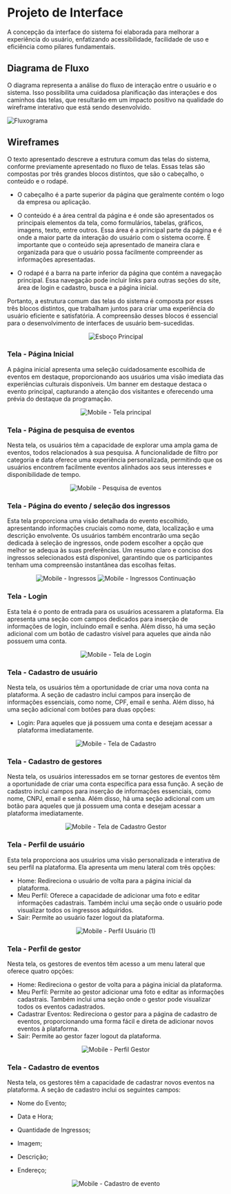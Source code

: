 # Projeto de Interface

A concepção da interface do sistema foi elaborada para melhorar a experiência do usuário, enfatizando acessibilidade, facilidade de uso e eficiência como pilares fundamentais.

## Diagrama de Fluxo

O diagrama representa a análise do fluxo de interação entre o usuário e o sistema. Isso possibilita uma cuidadosa planificação das interações e dos caminhos das telas, que resultarão em um impacto positivo na qualidade do wireframe interativo que está sendo desenvolvido.

![Fluxograma](https://github.com/ICEI-PUC-Minas-PMV-ADS/pmv-ads-2024-1-e3-proj-mov-t4-eventpass/assets/122751654/302c8fee-e82d-49b1-aab2-39bbe1b72318)

## Wireframes

O texto apresentado descreve a estrutura comum das telas do sistema, conforme previamente apresentado no fluxo de telas. Essas telas são compostas por três grandes blocos distintos, que são o cabeçalho, o conteúdo e o rodapé.

- O cabeçalho é a parte superior da página que geralmente contém o logo da empresa ou aplicação.

- O conteúdo é a área central da página e é onde são apresentados os principais elementos da tela, como formulários, tabelas, gráficos, imagens, texto, entre outros. Essa área é a principal parte da página e é onde a maior parte da interação do usuário com o sistema ocorre. É importante que o conteúdo seja apresentado de maneira clara e organizada para que o usuário possa facilmente compreender as informações apresentadas.

- O rodapé é a barra na parte inferior da página que contém a navegação principal. Essa navegação pode incluir links para outras seções do site, área de login e cadastro, busca e a página inicial.
  
Portanto, a estrutura comum das telas do sistema é composta por esses três blocos distintos, que trabalham juntos para criar uma experiência do usuário eficiente e satisfatória. A compreensão desses blocos é essencial para o desenvolvimento de interfaces de usuário bem-sucedidas.

<div align="center">
 
![Esboço Principal](https://github.com/ICEI-PUC-Minas-PMV-ADS/pmv-ads-2024-1-e3-proj-mov-t4-eventpass/assets/65399666/0e7efaec-6c31-4432-98d0-9c4be18b55e0)

</div>

### Tela - Página Inicial

A página inicial apresenta uma seleção cuidadosamente escolhida de eventos em destaque, proporcionando aos usuários uma visão imediata das experiências culturais disponíveis. Um banner em destaque destaca o evento principal, capturando a atenção dos visitantes e oferecendo uma prévia do destaque da programação.

<div align="center">
 
![Mobile - Tela principal](https://github.com/ICEI-PUC-Minas-PMV-ADS/pmv-ads-2024-1-e3-proj-mov-t4-eventpass/assets/65399666/916068cc-1c54-4da9-ac07-e26d4a75cb96)

</div>

### Tela - Página de pesquisa de eventos

Nesta tela, os usuários têm a capacidade de explorar uma ampla gama de eventos, todos relacionados à sua pesquisa. A funcionalidade de filtro por categoria e data oferece uma experiência personalizada, permitindo que os usuários encontrem facilmente eventos alinhados aos seus interesses e disponibilidade de tempo.

<div align="center">

![Mobile - Pesquisa de eventos](https://github.com/ICEI-PUC-Minas-PMV-ADS/pmv-ads-2024-1-e3-proj-mov-t4-eventpass/assets/65399666/0cf2212a-a01b-40bb-82d8-97c7f9cdc848)

</div>

### Tela - Página do evento / seleção dos ingressos

Esta tela proporciona uma visão detalhada do evento escolhido, apresentando informações cruciais como nome, data, localização e uma descrição envolvente. Os usuários também encontrarão uma seção dedicada à seleção de ingressos, onde podem escolher a opção que melhor se adequa às suas preferências. Um resumo claro e conciso dos ingressos selecionados está disponível, garantindo que os participantes tenham uma compreensão instantânea das escolhas feitas.

<div align="center">

![Mobile - Ingressos](https://github.com/ICEI-PUC-Minas-PMV-ADS/pmv-ads-2024-1-e3-proj-mov-t4-eventpass/assets/65399666/c6b0dae2-aaa5-42f2-b65e-c983cc233549)
![Mobile - Ingressos Continuação](https://github.com/ICEI-PUC-Minas-PMV-ADS/pmv-ads-2024-1-e3-proj-mov-t4-eventpass/assets/65399666/c0cb0b09-e088-463b-b9d7-bf45a40aeb0a)

</div>

### Tela - Login

Esta tela é o ponto de entrada para os usuários acessarem a plataforma. Ela apresenta uma seção com campos dedicados para inserção de informações de login, incluindo email e senha. Além disso, há uma seção adicional com um botão de cadastro visível para aqueles que ainda não possuem uma conta.

<div align="center">

![Mobile - Tela de Login](https://github.com/ICEI-PUC-Minas-PMV-ADS/pmv-ads-2024-1-e3-proj-mov-t4-eventpass/assets/65399666/5260767d-8e81-4427-9808-59134301a8f7)

</div>

### Tela - Cadastro de usuário

Nesta tela, os usuários têm a oportunidade de criar uma nova conta na plataforma. A seção de cadastro inclui campos para inserção de informações essenciais, como nome, CPF, email e senha. Além disso, há uma seção adicional com botões para duas opções:

- Login: Para aqueles que já possuem uma conta e desejam acessar a plataforma imediatamente.

<div align="center">

![Mobile - Tela de Cadastro](https://github.com/ICEI-PUC-Minas-PMV-ADS/pmv-ads-2024-1-e3-proj-mov-t4-eventpass/assets/65399666/c9c148be-6da5-4988-95bd-44fc1365df81)

</div>

### Tela - Cadastro de gestores

Nesta tela, os usuários interessados em se tornar gestores de eventos têm a oportunidade de criar uma conta específica para essa função. A seção de cadastro inclui campos para inserção de informações essenciais, como nome, CNPJ, email e senha. Além disso, há uma seção adicional com um botão para aqueles que já possuem uma conta e desejam acessar a plataforma imediatamente.

<div align="center">

![Mobile - Tela de Cadastro Gestor](https://github.com/ICEI-PUC-Minas-PMV-ADS/pmv-ads-2024-1-e3-proj-mov-t4-eventpass/assets/65399666/6e3399b1-d490-4d0b-b7c5-93f3335df1e0)

</div>

### Tela - Perfil de usuário

Esta tela proporciona aos usuários uma visão personalizada e interativa de seu perfil na plataforma. Ela apresenta um menu lateral com três opções:

- Home: Redireciona o usuário de volta para a página inicial da plataforma.
- Meu Perfil: Oferece a capacidade de adicionar uma foto e editar informações cadastrais. Também inclui uma seção onde o usuário pode visualizar todos os ingressos adquiridos.
- Sair: Permite ao usuário fazer logout da plataforma.

<div align="center">

![Mobile - Perfil Usuário (1)](https://github.com/ICEI-PUC-Minas-PMV-ADS/pmv-ads-2024-1-e3-proj-mov-t4-eventpass/assets/65399666/e5097b56-8a1a-4aed-9b29-5fe1e868bded)

</div>

### Tela - Perfil de gestor

Nesta tela, os gestores de eventos têm acesso a um menu lateral que oferece quatro opções:

- Home: Redireciona o gestor de volta para a página inicial da plataforma.
- Meu Perfil: Permite ao gestor adicionar uma foto e editar as informações cadastrais. Também inclui uma seção onde o gestor pode visualizar todos os eventos cadastrados.
- Cadastrar Eventos: Redireciona o gestor para a página de cadastro de eventos, proporcionando uma forma fácil e direta de adicionar novos eventos à plataforma.
- Sair: Permite ao gestor fazer logout da plataforma.

<div align="center">
 
![Mobile - Perfil Gestor](https://github.com/ICEI-PUC-Minas-PMV-ADS/pmv-ads-2024-1-e3-proj-mov-t4-eventpass/assets/65399666/3cb8b90d-a35c-43bd-94a4-6ace0b8e5517)

</div>

### Tela - Cadastro de eventos

Nesta tela, os gestores têm a capacidade de cadastrar novos eventos na plataforma. A seção de cadastro inclui os seguintes campos:

- Nome do Evento;

- Data e Hora;

- Quantidade de Ingressos;

- Imagem;

- Descrição;

- Endereço;

<div align="center">
 
![Mobile - Cadastro de evento](https://github.com/ICEI-PUC-Minas-PMV-ADS/pmv-ads-2024-1-e3-proj-mov-t4-eventpass/assets/65399666/1185986c-a197-40ef-a2fc-4b04f543cdc0)

</div>

